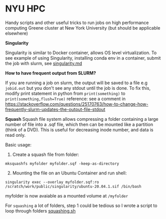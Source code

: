 # NYU HPC 
Handy scripts and other useful tricks to run jobs on high performance computing Greene cluster at New York University (but should be applicable elsewhere)

**Singularity**

Singularity is similar to Docker container, allows OS level virtualization.
To see example of using Singularity, installing conda env in a container, submit the job with slurm, see [singularity.md](https://github.com/quynhneo/NYU-HPC/blob/main/singularity.md)

**How to have frequent output from SLURM?**

If you are running a job on slurm, the output will be saved to a file e.g `jobid.out` but you don't see any stdout until the job is done.
To fix this, modify print statement in python from `print(something)` to `print(something,flush=True)`
reference: see a comment in https://stackoverflow.com/questions/25170763/how-to-change-how-frequently-slurm-updates-the-output-file-stdout

**Squash**
Squash file system allows compressing a folder containing a large number of file into a .sqf file, which then can be mounted like a partition (think of a DVD).
This is useful for decreasing inode number, and data is read only. 

Basic usage:
1. Create a squash file from folder:
```
mksquashfs myfolder myfolder.sqf -keep-as-directory
```
2. Mounting the file on an Ubuntu Container and run shell:
```
singularity exec --overlay myfolder.sqf:ro /scratch/work/public/singularity/ubuntu-20.04.1.sif /bin/bash
```
myfolder is now avaiable as a mounted volume at `/myfolder`

For `squashing` a lot of folders, step 1 could be tedious so I wrote a script to loop through folders [squashing.sh](https://github.com/quynhneo/NYU-HPC/blob/main/squashing.sh)
